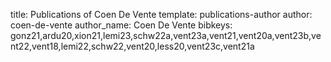 title: Publications of Coen De Vente
template: publications-author
author: coen-de-vente
author_name: Coen De Vente
bibkeys: gonz21,ardu20,xion21,lemi23,schw22a,vent23a,vent21,vent20a,vent23b,vent22,vent18,lemi22,schw22,vent20,less20,vent23c,vent21a